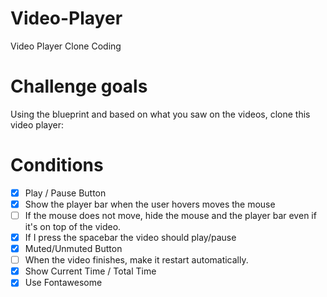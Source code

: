 # Video-Player
Video Player Clone Coding

# Challenge goals

Using the blueprint and based on what you saw on the videos, clone this video player:

# Conditions 

- [x] Play / Pause Button
- [x] Show the player bar when the user hovers moves the mouse
- [ ] If the mouse does not move, hide the mouse and the player bar even if it's on top of the video.
- [x] If I press the spacebar the video should play/pause
- [x] Muted/Unmuted Button
- [ ] When the video finishes, make it restart automatically.
- [x] Show Current Time / Total Time
- [x] Use Fontawesome